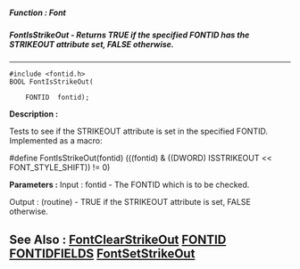 ##### Function : Font
##### FontIsStrikeOut - Returns TRUE if the specified FONTID has the STRIKEOUT attribute set, FALSE otherwise.
---
```
#include <fontid.h>
BOOL FontIsStrikeOut(

	FONTID  fontid);
```
**Description :**

Tests to see if the STRIKEOUT attribute is set in the specified FONTID.  
Implemented as a macro:

#define FontIsStrikeOut(fontid) (((fontid) & ((DWORD) ISSTRIKEOUT << 
FONT_STYLE_SHIFT)) != 0)

**Parameters :**
Input :
fontid  -  The FONTID which is to be checked.

Output :
(routine)  -  TRUE if the STRIKEOUT attribute is set, FALSE otherwise.



**See Also :**
[FontClearStrikeOut](/reference/Func/FontClearStrikeOut)
[FONTID](/reference/Data/FONTID)
[FONTIDFIELDS](/reference/Data/FONTIDFIELDS)
[FontSetStrikeOut](/reference/Func/FontSetStrikeOut)
---

